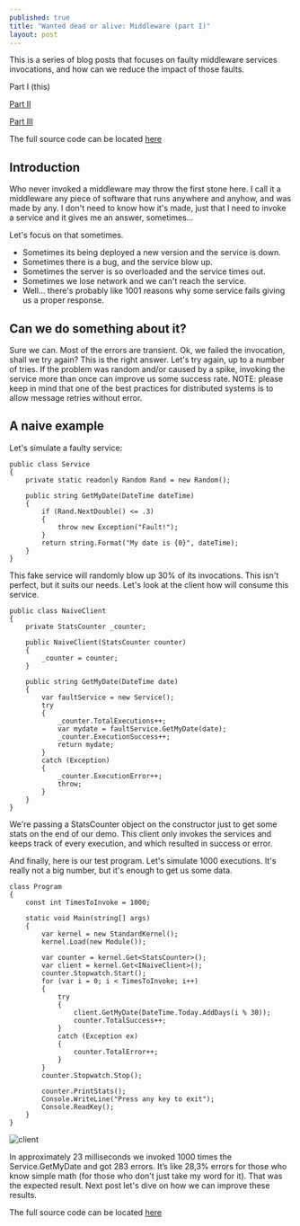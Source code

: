 ```yaml
---
published: true
title: "Wanted dead or alive: Middleware (part I)"
layout: post
---
```


This is a series of blog posts that focuses on faulty middleware services invocations, and how can we reduce the impact of those faults.
 
Part I (this)
 
[Part II](http://www.kspace.pt/posts/wanted-dead-or-alive-middleware-part-ii/)
 
[Part III](http://www.kspace.pt/posts/wanted-dead-or-alive-middleware-part-iii/)
 
The full source code can be located [here](https://github.com/kappy/FaultyMiddleware)


## Introduction

Who never invoked a middleware may throw the first stone here.
I call it a middleware any piece of software that runs anywhere and anyhow, and was made by any. I don't need to know how it's made, just that I need to invoke a service and it gives me an answer, sometimes...

Let's focus on that sometimes.
- Sometimes its being deployed a new version and the service is down.
- Sometimes there is a bug, and the service blow up.
- Sometimes the server is so overloaded and the service times out.
- Sometimes we lose network and we can't reach the service.
- Well... there's probably like 1001 reasons why some service fails giving us a proper response.

## Can we do something about it?

Sure we can. Most of the errors are transient. Ok, we failed the invocation, shall we try again?
This is the right answer. Let's try again, up to a number of tries. If the problem was random and/or caused by a spike, invoking the service more than once can improve us some success rate.
NOTE: please keep in mind that one of the best practices for distributed systems is to allow message retries without error.

## A naive example

Let's simulate a faulty service:

    public class Service
    {
        private static readonly Random Rand = new Random();

        public string GetMyDate(DateTime dateTime)
        {
            if (Rand.NextDouble() <= .3)
            {
                throw new Exception("Fault!");
            }
            return string.Format("My date is {0}", dateTime);
        }
    }

This fake service will randomly blow up 30% of its invocations. This isn't perfect, but it suits our needs.
Let's look at the client how will consume this service.

    public class NaiveClient
    {
        private StatsCounter _counter;

        public NaiveClient(StatsCounter counter)
        {
            _counter = counter;
        }

        public string GetMyDate(DateTime date)
        {
            var faultService = new Service();
            try
            {
                _counter.TotalExecutions++;
                var mydate = faultService.GetMyDate(date);
                _counter.ExecutionSuccess++;
                return mydate;
            }
            catch (Exception)
            {                
                _counter.ExecutionError++;
                throw;
            }
        }
    }

We're passing a StatsCounter object on the constructor just to get some stats on the end of our demo. This client only invokes the services and keeps track of every execution, and which resulted in success or error.

And finally, here is our test program. Let's simulate 1000 executions. It's really not a big number, but it's enough to get us some data.

    class Program
    {
        const int TimesToInvoke = 1000;

        static void Main(string[] args)
        {
            var kernel = new StandardKernel();
            kernel.Load(new Module());

            var counter = kernel.Get<StatsCounter>();
            var client = kernel.Get<INaiveClient>();
            counter.Stopwatch.Start();
            for (var i = 0; i < TimesToInvoke; i++)
            {
                try
                {
                    client.GetMyDate(DateTime.Today.AddDays(i % 30));
                    counter.TotalSuccess++;
                }
                catch (Exception ex)
                {
                    counter.TotalError++;
                }
            }
            counter.Stopwatch.Stop();

            counter.PrintStats();
            Console.WriteLine("Press any key to exit");
            Console.ReadKey();
        }
    }


![client](http://i1299.photobucket.com/albums/ag77/kappyzor/Blog/client_zps5bfde724.png)

In approximately 23 milliseconds we invoked 1000 times the Service.GetMyDate and got 283 errors. It’s like 28,3% errors for those who know simple math (for those who don't just take my word for it). That was the expected result. Next post let's dive on how we can improve these results.

The full source code can be located [here](https://github.com/kappy/FaultyMiddleware)